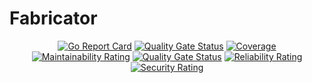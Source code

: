 # Fabricator

<div align="center">

[![Go Report Card](https://goreportcard.com/badge/github.com/Goldziher/fabricator)](https://goreportcard.com/report/github.com/Goldziher/fabricator)
[![Quality Gate Status](https://sonarcloud.io/api/project_badges/measure?project=Goldziher_fabricator&metric=alert_status)](https://sonarcloud.io/summary/new_code?id=Goldziher_fabricator)
[![Coverage](https://sonarcloud.io/api/project_badges/measure?project=Goldziher_fabricator&metric=coverage)](https://sonarcloud.io/summary/new_code?id=Goldziher_fabricator)
[![Maintainability Rating](https://sonarcloud.io/api/project_badges/measure?project=Goldziher_fabricator&metric=sqale_rating)](https://sonarcloud.io/summary/new_code?id=Goldziher_fabricator)
[![Quality Gate Status](https://sonarcloud.io/api/project_badges/measure?project=Goldziher_fabricator&metric=alert_status)](https://sonarcloud.io/summary/new_code?id=Goldziher_fabricator)
[![Reliability Rating](https://sonarcloud.io/api/project_badges/measure?project=Goldziher_fabricator&metric=reliability_rating)](https://sonarcloud.io/summary/new_code?id=Goldziher_fabricator)
[![Security Rating](https://sonarcloud.io/api/project_badges/measure?project=Goldziher_fabricator&metric=security_rating)](https://sonarcloud.io/summary/new_code?id=Goldziher_fabricator)

</div>

